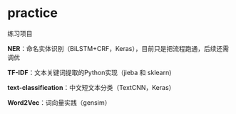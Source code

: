 # practice
练习项目

**NER**：命名实体识别（BiLSTM+CRF，Keras），目前只是把流程跑通，后续还需调优

**TF-IDF**：文本关键词提取的Python实现（jieba 和 sklearn)

**text-classification**：中文短文本分类（TextCNN，Keras）

**Word2Vec**：词向量实践（gensim）
